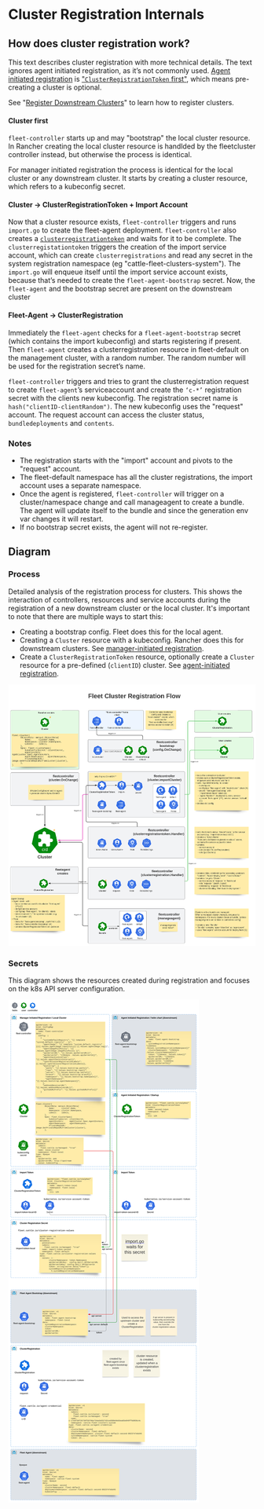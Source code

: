 # Cluster Registration Internals


## How does cluster registration work?

This text describes cluster registration with more technical details. The text ignores agent initiated registration, as it’s not commonly used.
[Agent initiated registration](./cluster-registration.md#agent-initiated) is ["`ClusterRegistrationToken` first"](./cluster-registration.md#create-cluster-registration-tokens), which means pre-creating a cluster is optional.

See "[Register Downstream Clusters](./cluster-registration.md)" to learn how to register clusters.

#### Cluster first

`fleet-controller` starts up and may "bootstrap" the local cluster resource. In Rancher creating the local cluster resource is handlded by the fleetcluster controller instead, but otherwise the process is identical.

For manager initiated registration the process is identical for the local cluster or any downstream cluster. It starts by  creating a cluster resource, which refers to a kubeconfig secret.

#### Cluster -> ClusterRegistrationToken + Import Account

Now that a cluster resource exists, `fleet-controller` triggers and runs `import.go` to create the fleet-agent deployment. `fleet-controller` also creates a [`clusterregistrationtoken`](./architecture.md#security) and waits for it to be complete. The `clusterregistationtoken` triggers the creation of the import service account, which can create `clusterregistrations` and read any secret in the system registration namespace (eg "cattle-fleet-clusters-system").
The `import.go` will enqueue itself until the import service account exists, because that’s needed to create the `fleet-agent-bootstrap` secret.
Now, the `fleet-agent` and the bootstrap secret are present on the downstream cluster

#### Fleet-Agent -> ClusterRegistration

Immediately the `fleet-agent` checks for a `fleet-agent-bootstrap` secret (which contains the import kubeconfig) and starts registering if present. Then `fleet-agent` creates a clusterregistration resource in fleet-default on the management cluster, with a random number. The random number will be used for the registration secret’s name.

`fleet-controller` triggers and tries to grant the clusterregistration request to create `fleet-agent`’s serviceaccount and create the `‘c-*’` registration secret with the clients new kubeconfig.
The registration secret name is `hash("clientID-clientRandom")`. The new kubeconfig uses the "request" account. The request account can access the cluster status, `bundledeployments` and `contents`.

### Notes

* The registration starts with the "import" account and pivots to the "request" account.
* The fleet-default namespace has all the cluster registrations, the import account uses a separate namespace.
* Once the agent is registered, `fleet-controller` will trigger on a cluster/namespace change and call manageagent to create a bundle. The agent will update itself to the bundle and since the generation env var changes it will restart.
* If no bootstrap secret exists, the agent will not re-register.


## Diagram

### Process

Detailed analysis of the registration process for clusters. This shows the interaction of controllers, resources and service accounts during the registration of a new downstream cluster or the local cluster.
It's important to note that there are multiple ways to start this:

* Creating a bootstrap config. Fleet does this for the local agent.
* Creating a `Cluster` resource with a kubeconfig. Rancher does this for downstream clusters. See [manager-initiated registration](./cluster-registration.md#manager-initiated).
* Create a `ClusterRegistrationToken` resource, optionally create a `Cluster` resource for a pre-defined (`clientID`) cluster. See [agent-initiated registration](./cluster-registration.md#agent-initiated).

![Registration](/img/FleetRegistration.svg)

### Secrets

This diagram shows the resources created during registration and focuses on the k8s API server configuration.

![Registration Secrets](/img/FleetRegistrationSecrets.svg)
